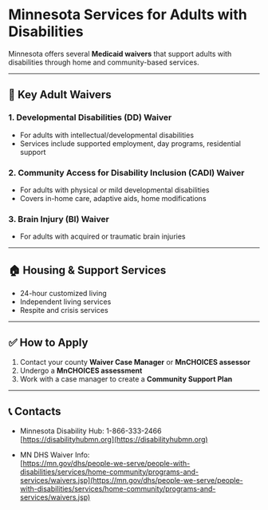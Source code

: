# Minnesota Services for Adults with Disabilities

Minnesota offers several **Medicaid waivers** that support adults with disabilities through home and community-based services.

---

## 🧠 Key Adult Waivers

### 1. **Developmental Disabilities (DD) Waiver**
- For adults with intellectual/developmental disabilities
- Services include supported employment, day programs, residential support

### 2. **Community Access for Disability Inclusion (CADI) Waiver**
- For adults with physical or mild developmental disabilities
- Covers in-home care, adaptive aids, home modifications

### 3. **Brain Injury (BI) Waiver**
- For adults with acquired or traumatic brain injuries

---

## 🏠 Housing & Support Services
- 24-hour customized living
- Independent living services
- Respite and crisis services

---

## ✅ How to Apply

1. Contact your county **Waiver Case Manager** or **MnCHOICES assessor**
2. Undergo a **MnCHOICES assessment**
3. Work with a case manager to create a **Community Support Plan**

---

## 📞 Contacts

- Minnesota Disability Hub: 1-866-333-2466  
  [https://disabilityhubmn.org](https://disabilityhubmn.org)

- MN DHS Waiver Info:  
  [https://mn.gov/dhs/people-we-serve/people-with-disabilities/services/home-community/programs-and-services/waivers.jsp](https://mn.gov/dhs/people-we-serve/people-with-disabilities/services/home-community/programs-and-services/waivers.jsp)
